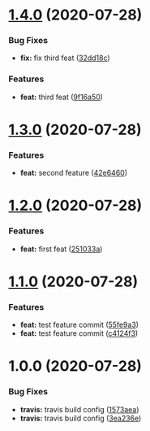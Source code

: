 # [1.4.0](https://github.com/lucasaarcoverde/setup-semantic-release/compare/v1.3.0...v1.4.0) (2020-07-28)


### Bug Fixes

* **fix:** fix third feat ([32dd18c](https://github.com/lucasaarcoverde/setup-semantic-release/commit/32dd18c9e97c68d6fcdc97e95a53c75f2c9967b2))


### Features

* **feat:** third feat ([9f16a50](https://github.com/lucasaarcoverde/setup-semantic-release/commit/9f16a500fd1898822ce33a224fdb9d38ca2a73e9))

# [1.3.0](https://github.com/lucasaarcoverde/setup-semantic-release/compare/v1.2.0...v1.3.0) (2020-07-28)


### Features

* **feat:** second feature ([42e6460](https://github.com/lucasaarcoverde/setup-semantic-release/commit/42e64600731560f3e54f7eccb2f9229deb91ab9b))

# [1.2.0](https://github.com/lucasaarcoverde/setup-semantic-release/compare/v1.1.0...v1.2.0) (2020-07-28)


### Features

* **feat:** first feat ([251033a](https://github.com/lucasaarcoverde/setup-semantic-release/commit/251033a3ff157a9a82964c2208ea7448cefec46c))

# [1.1.0](https://github.com/lucasaarcoverde/setup-semantic-release/compare/v1.0.0...v1.1.0) (2020-07-28)


### Features

* **feat:** test feature commit ([55fe9a3](https://github.com/lucasaarcoverde/setup-semantic-release/commit/55fe9a3244aac4058837159023921128f05d25d0))
* **feat:** test feature commit ([c4124f3](https://github.com/lucasaarcoverde/setup-semantic-release/commit/c4124f35d40ff8d92a15fcb0c9c44732d7a6a7fc))

# 1.0.0 (2020-07-28)


### Bug Fixes

* **travis:** travis build config ([1573aea](https://github.com/lucasaarcoverde/setup-semantic-release/commit/1573aeafa346ab54e8a95b815c3bcba925ae2a36))
* **travis:** travis build config ([3ea236e](https://github.com/lucasaarcoverde/setup-semantic-release/commit/3ea236ed3ccaf78220052c13017d5106c6cbb613))
